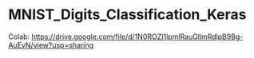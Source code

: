 # MNIST_Digits_Classification_Keras
Colab: https://drive.google.com/file/d/1N0ROZI1lpmIRauGllmRdlpB9Bg-AuEvN/view?usp=sharing
